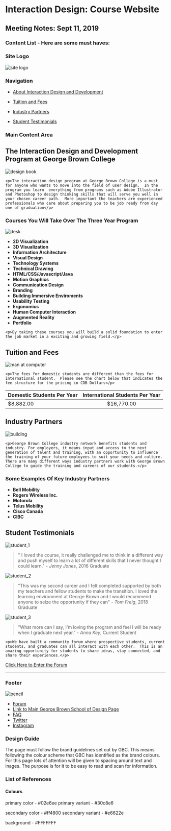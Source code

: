 # Interaction Design: Course Website

## Meeting Notes: Sept 11, 2019

### Content List - Here are some must haves:


### Site Logo
![site logo](img/art_design.jpg)

### Navigation


* [About Interaction Design and Development](#about)

* [Tuition and Fees](#tutition)

* [Industry Partners](#partners)

* [Student Testimonials](#testimonials)
 


### Main Content Area

## The Interaction Design and Development Program at George Brown College

![design book](img/design_book.jpg)

`<p>The interaction design program at George Brown College is a must for anyone who wants to move into the field of user design.  In the program you learn  everything from programs such as Adobe Illustrator and Photoshop to design thinking skills that will serve you well in your chosen career path.  More important the teachers are experienced professionals who care about preparing you to be job ready from day one of graduation</p>`

### Courses You Will Take Over The Three Year Program

![desk](img/desk_ruler.jpg)

* **2D Visualization**
* **3D Visualization**
* **Information Architecture**
* **Visual Design**
* **Technology Systems**
* **Technical Drawing**
* **HTML/CSS/Javascript/Java**
* **Motion Graphics**
* **Communication Design**
* **Branding**
* **Building Immersive Enviroments**
* **Usability Testing**
* **Ergonomics**
* **Human Computer Interaction**
* **Augmented Reality**
* **Portfolio**

`<p>By taking these courses you will build a solid foundation to enter the job market in a exciting and growing field.</p>`

## Tuition and Fees

![man at computer](img/man_with_computer.jpg)

`<p>The fees for domestic students are different than the fees for international student.  Please see the chart below that indicates the fee structure for the pricing in CDB Dollars</p>`

| Domestic Students Per Year | International Students Per Year          
| ------------- |:-------------:|
| $8,882.00      | $16,770.00 | 


## Industry Partners

![building](img/curves_building.jpg)

`<p>George Brown College industry network benefits students and industry. For employers, it means input and access to the next generation of talent and training, with an opportunity to influence the training of your future employees to suit your needs and culture. There are many different ways industry partners work with George Brown College to guide the training and careers of our students.</p>`

### Some Examples Of Key Industry Partners

* **Bell Mobility**
* **Rogers Wireless Inc.**
* **Motorola**
* **Telus Mobility** 
* **Cisco Canada**
* **CIBC**

## Student Testimonials

![student_1](img/person-1.jpg)

> " I loved the course, it really challenged me to think in a different way and push myself to learn a lot of different skills that I never thought I could learn." - *Jenny Jones*, 2016 Graduate

![student_2](img/person-2.jpg)

> "This was my second career and I felt completed supported by both my teachers and fellow students to make the transition.  I loved the learning environment at George Brown and I would recommend anyone to seize the opportunity if they can" - *Tom Freig*, 2018 Graduate 

![student_3](img/person-3.jpg)

> "What more can I say, I'm loving the program and feel I will be ready when I graduate next year." - *Anna Key*, Current Student

`<p>We have built a community forum where prospective students, current students, and graduates can all interact with each other.  This is an amazing opportunity for students to share ideas, stay connected, and share their experiences.</p>`

[Click Here to Enter the Forum](index.html)

---
### Footer

![pencil](img/pencil.jpg)

* [Forum](index.html)
* [Link to Main George Brown School of Design Page](https://www.georgebrown.ca/design/)
* [FAQ](index.html)
* [Twitter](https://twitter.com/designgbc?lang=en)
*  [Instagram](https://www.instagram.com/designgbc/)




### Design Guide

The page must follow the brand guidelines set out by GBC. This means following the colour scheme that GBC has identified as the brand colours.  For this page lots of attention will be given to spacing around text and inages.  The purpose is for it to be easy to read and scan for information.

### List of References 

#### Colours

primary color - #02e6ee
primary variant - #30c8e6

secondary color - #ff4800
secondary variant - #e6622e

background - #FFFFFFF


